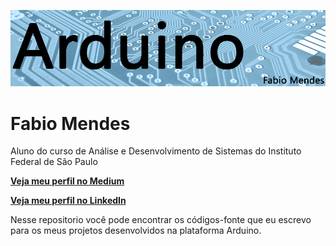 ![alt text](https://github.com/fabioTowers/Arduino/blob/master/arduino_github.jpg "Logo Title Text 1")

# Fabio Mendes
Aluno do curso de Análise e Desenvolvimento de Sistemas do Instituto Federal de São Paulo

[**Veja meu perfil no Medium**](https://medium.com/@fabiomendes_95615)

[**Veja meu perfil no LinkedIn**](https://www.linkedin.com/in/fabio-mendes-35743b128)

Nesse repositorio você pode encontrar os códigos-fonte que eu escrevo para os meus projetos desenvolvidos na plataforma Arduino.
